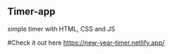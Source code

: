 ## Timer-app
simple timer with HTML, CSS and JS

#Check it out here
https://new-year-timer.netlify.app/
